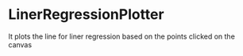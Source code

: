 # LinerRegressionPlotter
It plots the line for liner regression based on the points clicked on the canvas
